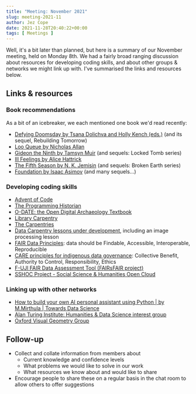 ```yaml
---
title: "Meeting: November 2021"
slug: meeting-2021-11
author: Jez Cope
date: 2021-11-28T20:40:22+00:00
tags: [ Meetings ]
---
```


Well, it's a bit later than planned, but here is a summary of our November meeting, held on Monday 8th. We had a fairly broad ranging discussion about resources for developing coding skills, and about other groups & networks we might link up with. I've summarised the links and resources below.

## Links & resources

### Book recommendations

As a bit of an icebreaker, we each mentioned one book we'd read recently:

-   [Defying Doomsday by Tsana Dolichva and Holly Kench (eds.)](http://defyingdoomsday.twelfthplanetpress.com/defying-doomsday/) (and its sequel, Rebuilding Tomorrow)
-   [Loo Queue by Nicholas Allan](https://www.amazon.co.uk/Loo-Queue-Nicholas-Allan/dp/178295399X)
-   [Gideon the Ninth by Tamsyn Muir](https://en.wikipedia.org/wiki/Gideon_the_Ninth) (and sequels: Locked Tomb series)
-   [Ill Feelings by Alice Hattrick](https://fitzcarraldoeditions.com/books/ill-feelings)
-   [The Fifth Season by N. K. Jemisin](https://en.wikipedia.org/wiki/The_Fifth_Season_(novel)) (and sequels: Broken Earth series)
-   [Foundation by Isaac Asimov](https://en.wikipedia.org/wiki/Foundation_(Asimov_novel)) (and many sequels&#x2026;)


### Developing coding skills

-   [Advent of Code](https://adventofcode.com/)
-   [The Programming Historian](https://programminghistorian.org/)
-   [O-DATE: the Open Digital Archaeology Textbook](https://o-date.github.io/)
-   [Library Carpentry](https://librarycarpentry.org/)
-   [The Carpentries](https://carpentries.org/)
-   [Data Carpentry lessons under development](https://datacarpentry.org/lessons/#materials-in-early-development), including an image processing lesson
-   [FAIR Data Principles](https://www.go-fair.org/fair-principles/): data should be Findable, Accessible, Interoperable, Reproducible
-   [CARE principles for indigenous data governance](https://www.gida-global.org/care): Collective Benefit, Authority to Control, Responsibility, Ethics
-   [F-UJI FAIR Data Assessment Tool (FAIRsFAIR project)](https://www.fairsfair.eu/f-uji-automated-fair-data-assessment-tool)
-   [SSHOC Project - Social Science & Humanities Open Cloud](https://sshopencloud.eu/)


### Linking up with other networks

-   [How to build your own AI personal assistant using Python | by M.Mirthula | Towards Data Science](https://towardsdatascience.com/how-to-build-your-own-ai-personal-assistant-using-python-f57247b4494b)
-   [Alan Turing Institute: Humanities & Data Science interest group](https://www.turing.ac.uk/research/interest-groups/humanities-and-data-science)
-   [Oxford Visual Geometry Group](https://www.robots.ox.ac.uk/~vgg/)


## Follow-up

-   Collect and collate information from members about
    -   Current knowledge and confidence levels
    -   What problems we would like to solve in our work
    -   What resources we know about and would like to share
-   Encourage people to share these on a regular basis in the chat room to allow others to offer suggestions
